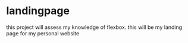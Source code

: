 # landingpage
this project will assess my knowledge of flexbox.
this will be my landing page for my personal website